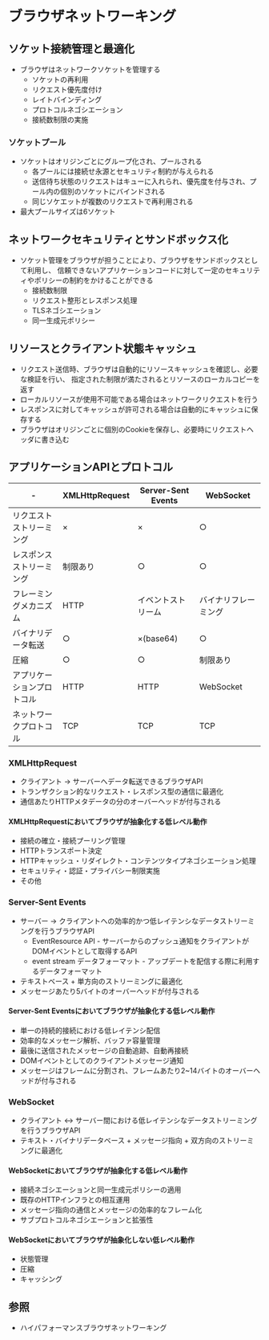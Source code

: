 # ブラウザネットワーキング
## ソケット接続管理と最適化
- ブラウザはネットワークソケットを管理する
  - ソケットの再利用
  - リクエスト優先度付け
  - レイトバインディング
  - プロトコルネゴシエーション
  - 接続数制限の実施

### ソケットプール
- ソケットはオリジンごとにグループ化され、プールされる
  - 各プールには接続せ永源とセキュリティ制約が与えられる
  - 送信待ち状態のリクエストはキューに入れられ、優先度を付与され、プール内の個別のソケットにバインドされる
  - 同じソケエットが複数のリクエストで再利用される
- 最大プールサイズは6ソケット

## ネットワークセキュリティとサンドボックス化
- ソケット管理をブラウザが担うことにより、ブラウザをサンドボックスとして利用し、
  信頼できないアプリケーションコードに対して一定のセキュリティやポリシーの制約をかけることができる
  - 接続数制限
  - リクエスト整形とレスポンス処理
  - TLSネゴシエーション
  - 同一生成元ポリシー

## リソースとクライアント状態キャッシュ
- リクエスト送信時、ブラウザは自動的にリソースキャッシュを確認し、必要な検証を行い、
  指定された制限が満たされるとリソースのローカルコピーを返す
- ローカルリソースが使用不可能である場合はネットワークリクエストを行う
- レスポンスに対してキャッシュが許可される場合は自動的にキャッシュに保存する
- ブラウザはオリジンごとに個別のCookieを保存し、必要時にリクエストヘッダに書き込む

## アプリケーションAPIとプロトコル

| -                          | XMLHttpRequest | Server-Sent Events | WebSocket            |
| -                          | -              | -                  | -                    |
| リクエストストリーミング   | ×              | ×                  | ○                    |
| レスポンスストリーミング   | 制限あり       | ○                  | ○                    |
| フレーミングメカニズム     | HTTP           | イベントストリーム | バイナリフレーミング |
| バイナリデータ転送         | ○              | ×(base64)          | ○                    |
| 圧縮                       | ○              | ○                  | 制限あり             |
| アプリケーションプロトコル | HTTP           | HTTP               | WebSocket            |
| ネットワークプロトコル     | TCP            | TCP                | TCP                  |

### XMLHttpRequest
- クライアント -> サーバーへデータ転送できるブラウザAPI
- トランザクション的なリクエスト・レスポンス型の通信に最適化
- 通信あたりHTTPメタデータの分のオーバーヘッドが付与される

#### XMLHttpRequestにおいてブラウザが抽象化する低レベル動作
- 接続の確立・接続プーリング管理
- HTTPトランスポート決定
- HTTPキャッシュ・リダイレクト・コンテンツタイプネゴシエーション処理
- セキュリティ・認証・プライバシー制限実施
- その他

### Server-Sent Events
- サーバー -> クライアントへの効率的かつ低レイテンシなデータストリーミングを行うブラウザAPI
  - EventResource API - サーバーからのプッシュ通知をクライアントがDOMイベントとして取得するAPI
  - event stream データフォーマット - アップデートを配信する際に利用するデータフォーマット
- テキストベース + 単方向のストリーミングに最適化
- メッセージあたり5バイトのオーバーヘッドが付与される

#### Server-Sent Eventsにおいてブラウザが抽象化する低レベル動作
- 単一の持続的接続における低レイテンシ配信
- 効率的なメッセージ解析、バッファ容量管理
- 最後に送信されたメッセージの自動追跡、自動再接続
- DOMイベントとしてのクライアントメッセージ通知
- メッセージはフレームに分割され、フレームあたり2~14バイトのオーバーヘッドが付与される

### WebSocket
- クライアント <-> サーバー間における低レイテンシなデータストリーミングを行うブラウザAPI
- テキスト・バイナリデータベース + メッセージ指向 + 双方向のストリーミングに最適化

#### WebSocketにおいてブラウザが抽象化する低レベル動作
- 接続ネゴシエーションと同一生成元ポリシーの適用
- 既存のHTTPインフラとの相互運用
- メッセージ指向の通信とメッセージの効率的なフレーム化
- サブプロトコルネゴシエーションと拡張性

#### WebSocketにおいてブラウザが抽象化しない低レベル動作
- 状態管理
- 圧縮
- キャッシング

## 参照
- ハイパフォーマンスブラウザネットワーキング
